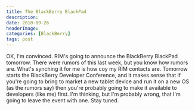 ```yaml
---
title: The BlackBerry BlackPad
description: 
date: 2010-09-26
headerImage: 
categories: [BlackBerry]
tags: post
---
```


OK, I'm convinced. RIM's going to announce the BlackBerry BlackPad tomorrow. There were rumors of this last week, but you know how rumors are. What's synching it for me is how coy my RIM contacts are. Tomorrow starts the BlackBerry Developer Conference, and it makes sense that if you're going to bring to market a new tablet device and run it on a new OS (as the rumors say) then you're probably going to make it available to developers (like me) first. I'm thinking, but I'm probably wrong, that I'm going to leave the event with one. Stay tuned.